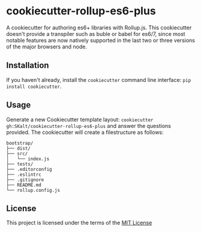 cookiecutter-rollup-es6-plus
============================

A cookiecutter for authoring es6+ libraries with Rollup.js.  This cookiecutter
doesn't provide a transpiler such as buble or babel for es6/7, since most notable features are now
natively supported in the last two or three versions of the major browsers and node.

Installation
------------
If you haven't already, install the `cookiecutter` command line interface: `pip install cookiecutter`.

Usage
-----
Generate a new Cookiecutter template layout: `cookiecutter gh:SKalt/cookiecutter-rollup-es6-plus` and answer the questions provided. The cookiecutter will create a filestructure as follows:
```
bootstrap/
├── dist/
├── src/
│   └── index.js
├── tests/
├── .editorconfig
├── .eslintrc
├── .gitignore
├── README.md
└── rollup.config.js
```

License
-------
This project is licensed under the terms of the [MIT License](/LICENSE)
